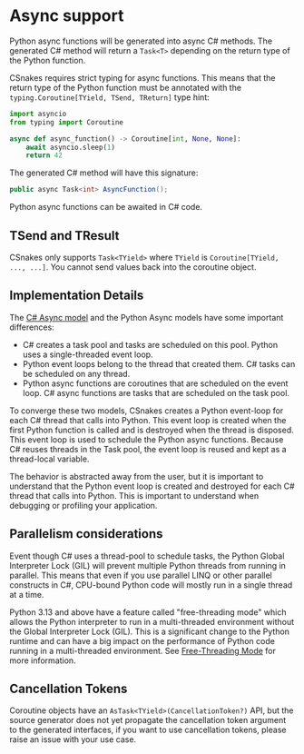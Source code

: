 # Async support

Python async functions will be generated into async C# methods. The generated C# method will return a `Task<T>` depending on the return type of the Python function. 

CSnakes requires strict typing for async functions. This means that the return type of the Python function must be annotated with the `typing.Coroutine[TYield, TSend, TReturn]` type hint:

```python
import asyncio
from typing import Coroutine

async def async_function() -> Coroutine[int, None, None]:
    await asyncio.sleep(1)
    return 42
```

The generated C# method will have this signature:


```csharp
public async Task<int> AsyncFunction();
```

Python async functions can be awaited in C# code.

## TSend and TResult

CSnakes only supports `Task<TYield>` where `TYield` is `Coroutine[TYield, ..., ...]`. You cannot send values back into the coroutine object.

## Implementation Details

The [C# Async model](https://learn.microsoft.com/en-us/dotnet/standard/parallel-programming/task-based-asynchronous-programming) and the Python Async models have some important differences:

- C# creates a task pool and tasks are scheduled on this pool. Python uses a single-threaded event loop.
- Python event loops belong to the thread that created them. C# tasks can be scheduled on any thread.
- Python async functions are coroutines that are scheduled on the event loop. C# async functions are tasks that are scheduled on the task pool.

To converge these two models, CSnakes creates a Python event-loop for each C# thread that calls into Python. This event loop is created when the first Python function is called and is destroyed when the thread is disposed. This event loop is used to schedule the Python async functions.
Because C# reuses threads in the Task pool, the event loop is reused and kept as a thread-local variable.

The behavior is abstracted away from the user, but it is important to understand that the Python event loop is created and destroyed for each C# thread that calls into Python. This is important to understand when debugging or profiling your application.

## Parallelism considerations

Event though C# uses a thread-pool to schedule tasks, the Python Global Interpreter Lock (GIL) will prevent multiple Python threads from running in parallel.
This means that even if you use parallel LINQ or other parallel constructs in C#, CPU-bound Python code will mostly run in a single thread at a time.

Python 3.13 and above have a feature called "free-threading mode" which allows the Python interpreter to run in a multi-threaded environment without the Global Interpreter Lock (GIL). This is a significant change to the Python runtime and can have a big impact on the performance of Python code running in a multi-threaded environment.
See [Free-Threading Mode](advanced.md#free-threading-mode) for more information.

## Cancellation Tokens

Coroutine objects have an `AsTask<TYield>(CancellationToken?)` API, but the source generator does not yet propagate the cancellation token argument to the generated interfaces, if you want to use cancellation tokens, please raise an issue with your use case.
